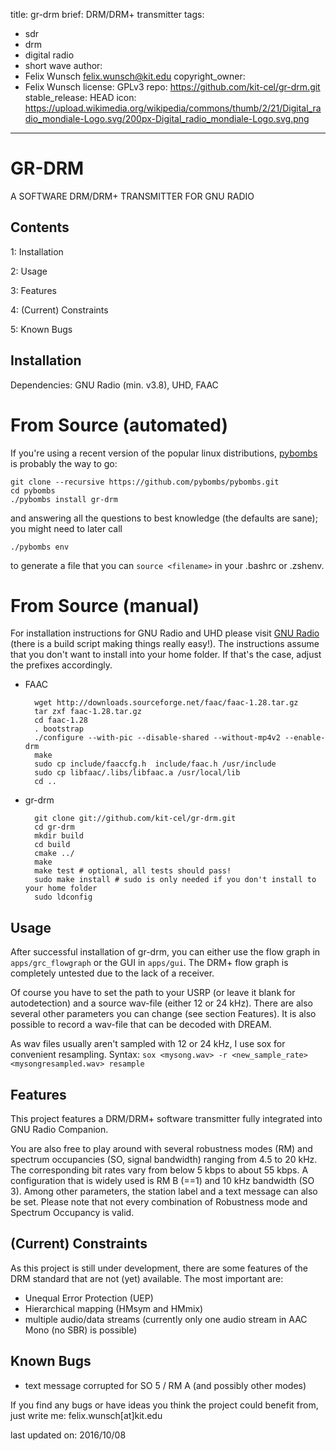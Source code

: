 title: gr-drm
brief: DRM/DRM+ transmitter
tags: 
  - sdr
  - drm
  - digital radio
  - short wave
author:
  - Felix Wunsch <felix.wunsch@kit.edu>
copyright_owner:
  - Felix Wunsch
license: GPLv3
repo: https://github.com/kit-cel/gr-drm.git
stable_release: HEAD
icon: https://upload.wikimedia.org/wikipedia/commons/thumb/2/21/Digital_radio_mondiale-Logo.svg/200px-Digital_radio_mondiale-Logo.svg.png
---
GR-DRM
======

A SOFTWARE DRM/DRM+ TRANSMITTER FOR GNU RADIO

Contents
--------

1: Installation

2: Usage

3: Features

4: (Current) Constraints

5: Known Bugs


Installation
------------

Dependencies: GNU Radio (min. v3.8), UHD, FAAC

From Source (automated)
=======================

If you're using a recent version of the popular linux distributions, [pybombs](http://pybombs.info) is probably the way to go:

```shell
git clone --recursive https://github.com/pybombs/pybombs.git
cd pybombs
./pybombs install gr-drm
```

and answering all the questions to best knowledge (the defaults are sane); you might need to later call

```shell
./pybombs env
```

to generate a file that you can `source <filename>` in your .bashrc or .zshenv.

From Source (manual)
====================

For installation instructions for GNU Radio and UHD please visit 
[GNU Radio](http://www.gnuradio.org) (there is a build script making things really easy!).
The instructions assume that you don't want to install into your home folder. If that's the
case, adjust the prefixes accordingly.

- FAAC

		wget http://downloads.sourceforge.net/faac/faac-1.28.tar.gz
		tar zxf faac-1.28.tar.gz
		cd faac-1.28
		. bootstrap
		./configure --with-pic --disable-shared --without-mp4v2 --enable-drm
		make
		sudo cp include/faaccfg.h  include/faac.h /usr/include
		sudo cp libfaac/.libs/libfaac.a /usr/local/lib
		cd ..
		
- gr-drm	

		git clone git://github.com/kit-cel/gr-drm.git
		cd gr-drm
		mkdir build
		cd build
		cmake ../
		make
		make test # optional, all tests should pass!
		sudo make install # sudo is only needed if you don't install to your home folder
		sudo ldconfig
		
Usage
-----

After successful installation of gr-drm, you can either use the flow graph
in `apps/grc_flowgraph` or the GUI in `apps/gui`. The DRM+ flow graph is 
completely untested due to the lack of a receiver.

Of course you have to set the path to your USRP (or leave it blank for 
autodetection) and a source wav-file (either 12 or 24 kHz). There are also 
several other parameters you can change (see section Features). It is also 
possible to record a wav-file that can be decoded with DREAM.

As wav files usually aren't sampled with 12 or 24 kHz, I use sox for convenient
resampling.
Syntax: `sox <mysong.wav> -r <new_sample_rate> <mysongresampled.wav> resample`


Features
--------

This project features a DRM/DRM+ software transmitter fully integrated into GNU Radio
Companion.

You are also free to play around with several robustness modes (RM) and spectrum 
occupancies (SO, signal bandwidth) ranging from 4.5 to 20 kHz. The corresponding
bit rates vary from below 5 kbps to about 55 kbps. A configuration that is widely
used is RM B (==1) and 10 kHz bandwidth (SO 3). Among other parameters, the
station label and a text message can also be set. Please note that not every combination of Robustness 
mode and Spectrum Occupancy is valid. 


(Current) Constraints
---------------------

As this project is still under development, there are some features of the DRM
standard that are not (yet) available. The most important are:

- Unequal Error Protection (UEP)
- Hierarchical mapping (HMsym and HMmix)
- multiple audio/data streams (currently only one audio stream in AAC Mono (no 
  SBR) is possible)


Known Bugs
----------

- text message corrupted for SO 5 / RM A (and possibly other modes) 

If you find any bugs or have ideas you think the project could benefit 
from, just write me: felix.wunsch[at]kit.edu

last updated on: 2016/10/08
